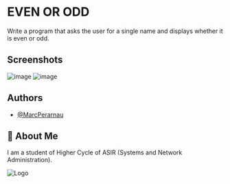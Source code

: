 
# EVEN OR ODD
Write a program that asks the user for a single name and displays whether it is even or odd.
## Screenshots

![image](https://github.com/MarcPerarnau/C/assets/151735878/0e62d1f1-9312-4c48-9552-e52edbb4684a)
![image](https://github.com/MarcPerarnau/C/assets/151735878/033e5705-00d3-436b-a6eb-9c5a02f4df5e)



## Authors

- [@MarcPerarnau](https://github.com/MarcPerarnau)


## 🚀 About Me
I am a student of Higher Cycle of ASIR (Systems and Network Administration).


![Logo](https://github.com/MarcPerarnau/MV/assets/151735878/dbd36d50-971f-4147-8b66-0c489954895e)
